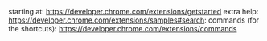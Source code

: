 starting at: https://developer.chrome.com/extensions/getstarted
extra help: https://developer.chrome.com/extensions/samples#search:
commands (for the shortcuts): https://developer.chrome.com/extensions/commands
